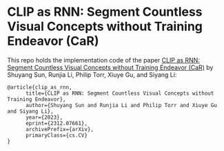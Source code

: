 # CLIP as RNN: Segment Countless Visual Concepts without Training Endeavor (CaR)

This repo holds the implementation code of the paper [CLIP as RNN: Segment Countless Visual Concepts without Training Endeavor (CaR)](https://arxiv.org/abs/2312.07661) by Shuyang Sun, Runjia Li, Philip Torr, Xiuye Gu, and Siyang Li:

```
@article{clip_as_rnn,
      title={CLIP as RNN: Segment Countless Visual Concepts without Training Endeavor},
      author={Shuyang Sun and Runjia Li and Philip Torr and Xiuye Gu and Siyang Li},
      year={2023},
      eprint={2312.07661},
      archivePrefix={arXiv},
      primaryClass={cs.CV}
}
```